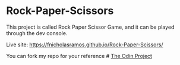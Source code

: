 # Rock-Paper-Scissors

This project is called Rock Paper Scissor Game, and it can be played through the dev console.

Live site: https://fnicholasramos.github.io/Rock-Paper-Scissors/

You can fork my repo for your reference
\# [The Odin Project](https://www.theodinproject.com)
